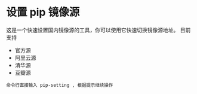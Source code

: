 # 设置 pip 镜像源

这是一个快速设置国内镜像源的工具，你可以使用它快速切换镜像源地址。
目前支持
- 官方源
- 阿里云源
- 清华源
- 豆瓣源

```
命令行直接输入 pip-setting , 根据提示继续操作
```
